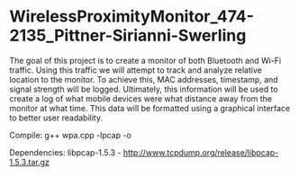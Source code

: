 WirelessProximityMonitor_474-2135_Pittner-Sirianni-Swerling
===========================================================

The goal of this project is to create a monitor of both Bluetooth and Wi-Fi traffic. Using this traffic we will attempt to track and analyze relative location to the monitor.  To achieve this, MAC addresses, timestamp, and signal strength will be logged.  Ultimately, this information will be used to create a log of what mobile devices were what distance away from the monitor at what time.  This data will be formatted using a graphical interface to better user readability.

Compile: g++ wpa.cpp -lpcap -o <file>

Dependencies:
	libpcap-1.5.3 - http://www.tcpdump.org/release/libpcap-1.5.3.tar.gz
	
	